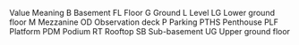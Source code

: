 Value	Meaning
B	Basement
FL	Floor
G	Ground
L	Level
LG	Lower ground floor
M	Mezzanine
OD	Observation deck
P	Parking
PTHS	Penthouse
PLF	Platform
PDM	Podium
RT	Rooftop
SB	Sub-basement
UG	Upper ground floor
